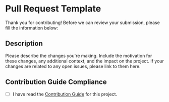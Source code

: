 # Pull Request Template

Thank you for contributing!
Before we can review your submission, please fill the information below:

## Description

Please describe the changes you're making. Include the motivation for these changes, any additional context, and the impact on the project. If your changes are related to any open issues, please link to them here.

## Contribution Guide Compliance

- [ ] I have read the [Contribution Guide](../packages/core/CONTRIBUTING.md) for this project.
